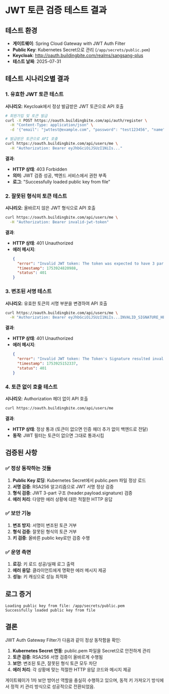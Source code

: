 # JWT 토큰 검증 테스트 결과

## 테스트 환경
- **게이트웨이**: Spring Cloud Gateway with JWT Auth Filter
- **Public Key**: Kubernetes Secret으로 관리 (`/app/secrets/public.pem`)
- **Keycloak**: http://oauth.buildingbite.com/realms/sangsang-plus
- **테스트 날짜**: 2025-07-31

## 테스트 시나리오별 결과

### 1. 유효한 JWT 토큰 테스트
**시나리오**: Keycloak에서 정상 발급받은 JWT 토큰으로 API 호출

```bash
# 회원가입 및 토큰 발급
curl -X POST https://oauth.buildingbite.com/api/auth/register \
  -H "Content-Type: application/json" \
  -d '{"email": "jwttest@example.com", "password": "test123456", "name": "JWT Test User"}'

# 발급받은 토큰으로 API 호출
curl https://oauth.buildingbite.com/api/users/me \
  -H "Authorization: Bearer eyJhbGciOiJSUzI1NiIs..."
```

**결과**:
- **HTTP 상태**: 403 Forbidden
- **의미**: JWT 검증 성공, 백엔드 서비스에서 권한 부족
- **로그**: "Successfully loaded public key from file"

### 2. 잘못된 형식의 토큰 테스트
**시나리오**: 올바르지 않은 JWT 형식으로 API 호출

```bash
curl https://oauth.buildingbite.com/api/users/me \
  -H "Authorization: Bearer invalid-jwt-token"
```

**결과**:
- **HTTP 상태**: 401 Unauthorized
- **에러 메시지**: 
  ```json
  {
    "error": "Invalid JWT token: The token was expected to have 3 parts, but got 0.",
    "timestamp": 1753924820988,
    "status": 401
  }
  ```

### 3. 변조된 서명 테스트
**시나리오**: 유효한 토큰의 서명 부분을 변경하여 API 호출

```bash
curl https://oauth.buildingbite.com/api/users/me \
  -H "Authorization: Bearer eyJhbGciOiJSUzI1NiIs...INVALID_SIGNATURE_HERE"
```

**결과**:
- **HTTP 상태**: 401 Unauthorized  
- **에러 메시지**:
  ```json
  {
    "error": "Invalid JWT token: The Token's Signature resulted invalid when verified using the Algorithm: SHA256withRSA",
    "timestamp": 1753925152337,
    "status": 401
  }
  ```

### 4. 토큰 없이 호출 테스트
**시나리오**: Authorization 헤더 없이 API 호출

```bash
curl https://oauth.buildingbite.com/api/users/me
```

**결과**:
- **HTTP 상태**: 정상 통과 (토큰이 없으면 인증 헤더 추가 없이 백엔드로 전달)
- **동작**: JWT 필터는 토큰이 없으면 그대로 통과시킴

## 검증된 사항

### ✅ 정상 동작하는 것들
1. **Public Key 로딩**: Kubernetes Secret에서 public.pem 파일 정상 로드
2. **서명 검증**: RSA256 알고리즘으로 JWT 서명 정상 검증
3. **형식 검증**: JWT 3-part 구조 (header.payload.signature) 검증
4. **에러 처리**: 다양한 에러 상황에 대한 적절한 HTTP 응답

### ✅ 보안 기능
1. **변조 방지**: 서명이 변조된 토큰 거부
2. **형식 검증**: 잘못된 형식의 토큰 거부  
3. **키 검증**: 올바른 public key로만 검증 수행

### ✅ 운영 측면
1. **로깅**: 키 로드 성공/실패 로그 출력
2. **에러 응답**: 클라이언트에게 명확한 에러 메시지 제공
3. **성능**: 키 캐싱으로 성능 최적화

## 로그 증거

```
Loading public key from file: /app/secrets/public.pem
Successfully loaded public key from file
```

## 결론

JWT Auth Gateway Filter가 다음과 같이 정상 동작함을 확인:

1. **Kubernetes Secret 연동**: public.pem 파일을 Secret으로 안전하게 관리
2. **토큰 검증**: RSA256 서명 검증이 올바르게 수행됨
3. **보안**: 변조된 토큰, 잘못된 형식 토큰 모두 차단
4. **에러 처리**: 각 상황에 맞는 적절한 HTTP 응답 코드와 메시지 제공

게이트웨이가 1차 보안 방어선 역할을 충실히 수행하고 있으며, 동적 키 가져오기 방식에서 정적 키 관리 방식으로 성공적으로 전환되었음.